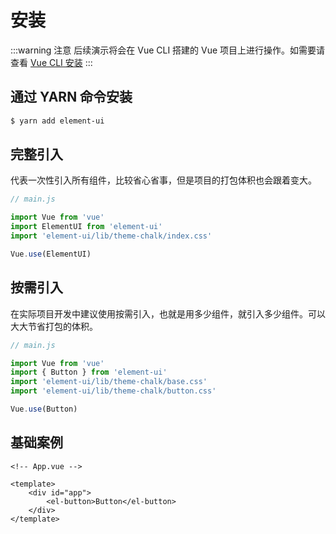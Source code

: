 <script setup>
import Image1 from "./install/image1.png"
import Image2 from "./install/image2.png"
import Image3 from "./install/image3.png"
import { loginRead } from '@/utils/login-read'

loginRead('u10002')
</script>

# <AppCode code="126" /> 安装

<ClientOnly><AppRead code="u10002" /></ClientOnly>

:::warning 注意
后续演示将会在 Vue CLI 搭建的 Vue 项目上进行操作。如需要请查看 [Vue CLI 安装](/documents/part4/vue/install.html#vue-cli-安装)
:::

## 通过 YARN 命令安装

```sh
$ yarn add element-ui
```

## 完整引入

代表一次性引入所有组件，比较省心省事，但是项目的打包体积也会跟着变大。

```javascript
// main.js

import Vue from 'vue'
import ElementUI from 'element-ui'
import 'element-ui/lib/theme-chalk/index.css'

Vue.use(ElementUI)
```

<AppImage :src="Image1" />

## 按需引入

在实际项目开发中建议使用按需引入，也就是用多少组件，就引入多少组件。可以大大节省打包的体积。

```javascript
// main.js

import Vue from 'vue'
import { Button } from 'element-ui'
import 'element-ui/lib/theme-chalk/base.css'
import 'element-ui/lib/theme-chalk/button.css'

Vue.use(Button)
```

<AppImage :src="Image3" />

## 基础案例

```vue
<!-- App.vue -->

<template>
    <div id="app">
        <el-button>Button</el-button>
    </div>
</template>
```

<AppImage :src="Image2" />

<AppComment />